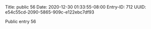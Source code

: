 Title: public 56
Date: 2020-12-30 01:33:55-08:00
Entry-ID: 712
UUID: e54c55cd-2090-5865-909c-e122ebc7df93

Public entry 56